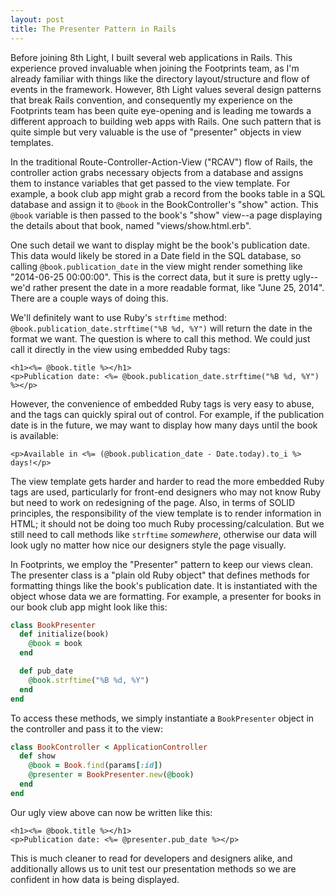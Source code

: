 ```yaml
---
layout: post
title: The Presenter Pattern in Rails
---
```


Before joining 8th Light, I built several web applications in Rails. This experience proved invaluable when joining the Footprints team, as I'm already familiar with things like the directory layout/structure and flow of events in the framework. However, 8th Light values several design patterns that break Rails convention, and consequently my experience on the Footprints team has been quite eye-opening and is leading me towards a different approach to building web apps with Rails. One such pattern that is quite simple but very valuable is the use of "presenter" objects in view templates.

In the traditional Route-Controller-Action-View ("RCAV") flow of Rails, the controller action grabs necessary objects from a database and assigns them to instance variables that get passed to the view template. For example, a book club app might grab a record from the books table in a SQL database and assign it to `@book` in the BookController's "show" action. This `@book` variable is then passed to the book's "show" view--a page displaying the details about that book, named "views/show.html.erb".

One such detail we want to display might be the book's publication date. This data would likely be stored in a Date field in the SQL database, so calling `@book.publication_date` in the view might render something like "2014-06-25 00:00:00". This is the correct data, but it sure is pretty ugly--we'd rather present the date in a more readable format, like "June 25, 2014". There are a couple ways of doing this.

We'll definitely want to use Ruby's `strftime` method: `@book.publication_date.strftime("%B %d, %Y")` will return the date in the format we want. The question is where to call this method. We could just call it directly in the view using embedded Ruby tags:

```erb
<h1><%= @book.title %></h1>
<p>Publication date: <%= @book.publication_date.strftime("%B %d, %Y") %></p>
```

However, the convenience of embedded Ruby tags is very easy to abuse, and the tags can quickly spiral out of control. For example, if the publication date is in the future, we may want to display how many days until the book is available:

```erb
<p>Available in <%= (@book.publication_date - Date.today).to_i %> days!</p>
```

The view template gets harder and harder to read the more embedded Ruby tags are used, particularly for front-end designers who may not know Ruby but need to work on redesigning of the page. Also, in terms of SOLID principles, the responsibility of the view template is to render information in HTML; it should not be doing too much Ruby processing/calculation. But we still need to call methods like `strftime` *somewhere*, otherwise our data will look ugly no matter how nice our designers style the page visually.

In Footprints, we employ the "Presenter" pattern to keep our views clean. The presenter class is a "plain old Ruby object" that defines methods for formatting things like the book's publication date. It is instantiated with the object whose data we are formatting. For example, a presenter for books in our book club app might look like this:

```ruby
class BookPresenter
  def initialize(book)
    @book = book
  end

  def pub_date
    @book.strftime("%B %d, %Y")
  end
end
```

To access these methods, we simply instantiate a `BookPresenter`  object in the controller and pass it to the view:

```ruby
class BookController < ApplicationController
  def show
    @book = Book.find(params[:id])
    @presenter = BookPresenter.new(@book)
  end
end
```

Our ugly view above can now be written like this:

```erb
<h1><%= @book.title %></h1>
<p>Publication date: <%= @presenter.pub_date %></p>
```

This is much cleaner to read for developers and designers alike, and additionally allows us to unit test our presentation methods so we are confident in how data is being displayed.
